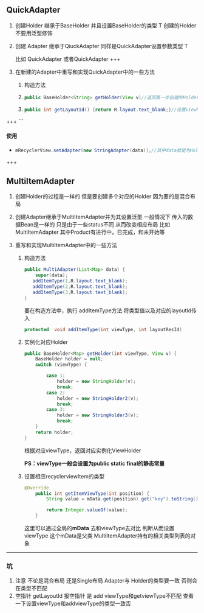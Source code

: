 ## QuickAdapter

1. 创建Holder 继承于BaseHolder<T> 并且设置BaseHolder的类型 T 创建的Holder不要用泛型修饰

2. 创建 Adapter 继承于QiuckAdapter<T> 同样是QuickAdapter设置参数类型 T

   比如 QuickAdapter<User> 或者QuickAdapter<String>
+++
3. 在新建的Adapter中重写和实现QuickAdapter中的一些方法 

   1. 构造方法

   2. ```java
      public BaseHolder<String> getHolder(View v)//返回第一步创建的Holder
      ```

   3. ```java
      public int getLayoutId() {return R.layout.text_blank;}//设置viewholder的对应的布局文件
 +++     ```

#### 使用

- ```java
  mRecyclerView.setAdapter(new StringAdapter(data));//其中data就是为Holder和Adapter设置的泛型T类型的List
  ```


+++
## MultiItemAdapter

1. 创建Holder的过程是一样的 但是要创建多个对应的Holder 因为要的是混合布局

2. 创建Adapter继承于MultiItemAdapter<T>并为其设置泛型  一般情况下 传入的数据Bean是一样的 只是由于一些status不同 从而改变相应布局 比如MultiItemAdapter<Product> 其中Product有进行中，已完成，和未开始等

3. 重写和实现MultiItemAdapter中的一些方法

   1. 构造方法 

      ```java
      public MultiAdapter(List<Map> data) {
          super(data);
         addItemType(1,R.layout.text_blank);
         addItemType(2,R.layout.text_blank);
         addItemType(3,R.layout.text_blank);
      }
      ```

      要在构造方法中，执行 addItemType方法 将类型值以及对应的layoutId传入 

      ```java
      protected  void addItemType(int viewType, int layoutResId)
      ```

   2. 实例化对应Holder

      ```java
      public BaseHolder<Map> getHolder(int viewType, View v) {
          BaseHolder holder = null;
          switch (viewType) {

              case 1:
                  holder = new StringHolder(v);
                  break;
              case 2:
                  holder = new StringHolder2(v);
                  break;
              case 3:
                  holder = new StringHolder3(v);
                  break;
          }
          return holder;
      }
      ```

      根据对应viewType，返回对应实例化ViewHolder

      **PS：viewType一般会设置为public static final的静态常量**

   3. 设置相应recyclerviewItem的类型

      ```java
      @Override
          public int getItemViewType(int position) {
              String value = mData.get(position).get("key").toString();

              return Integer.valueOf(value);
          }
      ```

      这里可以通过全局的**mData** 去和viewType去对比 判断从而设置viewType 这个mData是父类 MultiItemAdapter持有的相关类型列表的对象
---
### 坑

1. 注意 不论是混合布局 还是Single布局 Adapter与 Holder的类型<T>要一致 否则会在类型不匹配
2. 空指针 getLayoutId 报空指针 是 add viewType和getviewType不匹配  查看一下设置viewType和addviewType的类型一致否

